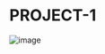 # PROJECT-1
![image](https://user-images.githubusercontent.com/105663954/179636524-0b0aff1c-9a1f-4655-baea-00fbaf4584f4.png)
